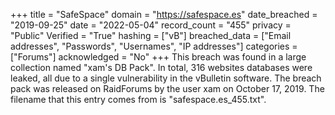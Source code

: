 +++
title = "SafeSpace"
domain = "https://safespace.es"
date_breached = "2019-09-25"
date = "2022-05-04"
record_count = "455"
privacy = "Public"
Verified = "True"
hashing = ["vB"]
breached_data = ["Email addresses", "Passwords", "Usernames", "IP addresses"]
categories = ["Forums"]
acknowledged = "No"
+++
This breach was found in a large collection named "xam's DB Pack". In total, 316 websites databases were leaked, all due to a single vulnerability in the vBulletin software. The breach pack was released on RaidForums by the user xam on October 17, 2019. The filename that this entry comes from is "safespace.es_455.txt".
